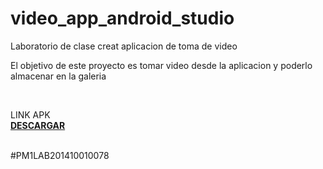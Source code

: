 # video_app_android_studio
Laboratorio de clase creat aplicacion de toma de video


El objetivo de este proyecto es tomar video desde la aplicacion y poderlo almacenar en la galeria

<br />
<p align="center">
 
  <p align="">
    LINK APK
    <br />
    <a href="https://drive.google.com/file/d/13ldoA1E_G4TPWtTGQwa8_4YBQU3AodIw/view?usp=sharing"><strong>DESCARGAR</strong></a>
    <br />
    <br />
     
  </p>
</p>

#PM1LAB201410010078

 

